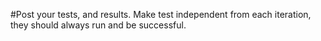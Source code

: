 #Post your tests, and results. Make test independent from each iteration, they should always run and be successful.

